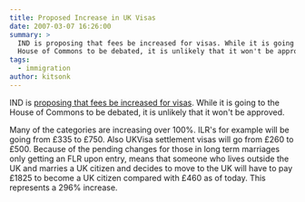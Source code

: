 ```yaml
---
title: Proposed Increase in UK Visas
date: 2007-03-07 16:26:00
summary: >
  IND is proposing that fees be increased for visas. While it is going to the
  House of Commons to be debated, it is unlikely that it won't be approved.
tags:
  - immigration
author: kitsonk
---
```


IND is
[proposing that fees be increased for visas](https://web.archive.org/web/20091112042044/http://www.ind.homeoffice.gov.uk/6353/6356/17715/newfees2007.pdf).
While it is going to the House of Commons to be debated, it is unlikely that it
won't be approved.

Many of the categories are increasing over 100%. ILR's for example will be going
from £335 to £750. Also UKVisa settlement visas will go from £260 to £500.
Because of the pending changes for those in long term marriages only getting an
FLR upon entry, means that someone who lives outside the UK and marries a UK
citizen and decides to move to the UK will have to pay £1825 to become a UK
citizen compared with £460 as of today. This represents a 296% increase.
